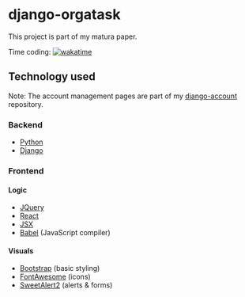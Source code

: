 # django-orgatask

This project is part of my matura paper.

Time coding: [![wakatime](https://wakatime.com/badge/user/c61e21c4-90ec-4953-b64f-e1a589f1e09c/project/ccc28ce1-c6f3-41d5-9d0d-61ced0dba37b.svg?style=flat)](https://wakatime.com/@rafaelurben/projects/bvjthjmhzy)

## Technology used

Note: The account management pages are part of my [django-account](https://github.com/rafaelurben/django-account) repository.

### Backend

- [Python](https://www.python.org/)
- [Django](https://www.djangoproject.com/)

### Frontend

#### Logic

- [JQuery](https://jquery.com/)
- [React](https://reactjs.org/)
- [JSX](https://reactjs.org/docs/introducing-jsx.html)
- [Babel](https://babeljs.io/) (JavaScript compiler)

#### Visuals

- [Bootstrap](https://getbootstrap.com/) (basic styling)
- [FontAwesome](https://fontawesome.com/) (icons)
- [SweetAlert2](https://sweetalert2.github.io/) (alerts & forms)
